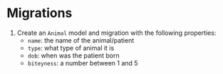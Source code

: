 # Migrations

1. Create an `Animal` model and migration with the following properties:
    - `name`: the name of the animal/patient
    - `type`: what type of animal it is
    - `dob`: when was the patient born
    - `biteyness`: a number between 1 and 5